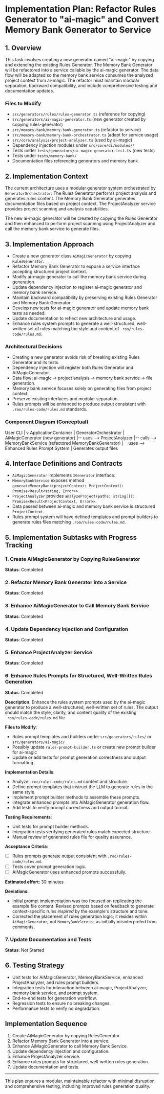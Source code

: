 # Implementation Plan: Refactor Rules Generator to "ai-magic" and Convert Memory Bank Generator to Service

## 1. Overview

This task involves creating a new generator named "ai-magic" by copying and extending the existing Rules Generator. The Memory Bank Generator will be refactored into a service callable by the ai-magic generator. The data flow will be adapted so the memory bank service consumes the analyzed project context from ai-magic. The refactor must maintain modular separation, backward compatibility, and include comprehensive testing and documentation updates.

### Files to Modify

- `src/generators/rules/rules-generator.ts` (reference for copying)
- `src/generators/ai-magic-generator.ts` (new generator created by copying rules-generator)
- `src/memory-bank/memory-bank-generator.ts` (refactor to service)
- `src/memory-bank/memory-bank-orchestrator.ts` (adapt for service usage)
- `src/core/analysis/project-analyzer.ts` (used by ai-magic)
- Dependency injection modules under `src/core/di/modules/*`
- Tests under `tests/generators/ai-magic-generator.test.ts` (new tests)
- Tests under `tests/memory-bank/`
- Documentation files referencing generators and memory bank

## 2. Implementation Context

The current architecture uses a modular generator system orchestrated by `GeneratorOrchestrator`. The Rules Generator performs project analysis and generates rules content. The Memory Bank Generator generates documentation files based on project context. The ProjectAnalyzer service provides project scanning and analysis capabilities.

The new ai-magic generator will be created by copying the Rules Generator and then enhanced to perform project scanning using ProjectAnalyzer and call the memory bank service to generate files.

## 3. Implementation Approach

- Create a new generator class `AiMagicGenerator` by copying `RulesGenerator`.
- Refactor Memory Bank Generator to expose a service interface accepting structured project context.
- Modify ai-magic generator to call the memory bank service during generation.
- Update dependency injection to register ai-magic generator and memory bank service.
- Maintain backward compatibility by preserving existing Rules Generator and Memory Bank Generator.
- Develop new tests for ai-magic generator and update memory bank tests as needed.
- Update documentation to reflect new architecture and usage.
- Enhance rules system prompts to generate a well-structured, well-written set of rules matching the style and content of `.roo/rules-code/rules.md`.

### Architectural Decisions

- Creating a new generator avoids risk of breaking existing Rules Generator and its tests.
- Dependency injection will register both Rules Generator and AiMagicGenerator.
- Data flow: ai-magic -> project analysis -> memory bank service -> file generation.
- Memory bank service focuses solely on generating files from project context.
- Preserve existing interfaces and modular separation.
- Rules prompts will be enhanced to produce output consistent with `.roo/rules-code/rules.md` standards.

### Component Diagram (Conceptual)

User CLI
|
v
ApplicationContainer
|
GeneratorOrchestrator
|
AiMagicGenerator (new generator)
|-- uses --> ProjectAnalyzer
|-- calls --> MemoryBankService (refactored MemoryBankGenerator)
|-- uses --> Enhanced Rules Prompt System
|
Generates output files

## 4. Interface Definitions and Contracts

- `AiMagicGenerator` implements `IGenerator` interface.
- `MemoryBankService` exposes method `generateMemoryBank(projectContext: ProjectContext): Promise<Result<string, Error>>`.
- `ProjectAnalyzer` provides `analyzeProject(paths: string[]): Promise<Result<ProjectContext, Error>>`.
- Data passed between ai-magic and memory bank service is structured `ProjectContext`.
- Rules prompt system will have defined templates and prompt builders to generate rules files matching `.roo/rules-code/rules.md`.

## 5. Implementation Subtasks with Progress Tracking

### 1. Create AiMagicGenerator by Copying RulesGenerator

**Status**: Completed

### 2. Refactor Memory Bank Generator into a Service

**Status**: Completed

### 3. Enhance AiMagicGenerator to Call Memory Bank Service

**Status**: Completed

### 4. Update Dependency Injection and Configuration

**Status**: Completed

### 5. Enhance ProjectAnalyzer Service

**Status**: Completed

### 6. Enhance Rules Prompts for Structured, Well-Written Rules Generation

**Status**: Completed

**Description**: Enhance the rules system prompts used by the ai-magic generator to produce a well-structured, well-written set of rules. The output should match the style, clarity, and content quality of the existing `.roo/rules-code/rules.md` file.

**Files to Modify**:

- Rules prompt templates and builders under `src/generators/rules/` or `src/generators/ai-magic/`
- Possibly update `rules-prompt-builder.ts` or create new prompt builder for ai-magic
- Update or add tests for prompt generation correctness and output formatting

**Implementation Details**:

- Analyze `.roo/rules-code/rules.md` content and structure.
- Define prompt templates that instruct the LLM to generate rules in the same style.
- Implement prompt builder methods to assemble these prompts.
- Integrate enhanced prompts into AiMagicGenerator generation flow.
- Add tests to verify prompt correctness and output format.

**Testing Requirements**:

- Unit tests for prompt builder methods.
- Integration tests verifying generated rules match expected structure.
- Manual review of generated rules file for quality assurance.

**Acceptance Criteria**:

- [ ] Rules prompts generate output consistent with `.roo/rules-code/rules.md`.
- [ ] Tests cover prompt generation logic.
- [ ] AiMagicGenerator uses enhanced prompts successfully.

**Estimated effort**: 30 minutes

**Deviations**:

- Initial prompt implementation was too focused on replicating the example file content. Revised prompts based on feedback to generate context-specific rules _inspired_ by the example's structure and tone.
- Corrected the placement of rules generation logic; it resides within `AiMagicGenerator`, not `MemoryBankService` as initially misinterpreted from comments.

### 7. Update Documentation and Tests

**Status**: Not Started

## 6. Testing Strategy

- Unit tests for AiMagicGenerator, MemoryBankService, enhanced ProjectAnalyzer, and rules prompt builders.
- Integration tests for interaction between ai-magic, ProjectAnalyzer, memory bank service, and prompt system.
- End-to-end tests for generation workflow.
- Regression tests to ensure no breaking changes.
- Performance tests to verify no degradation.

## Implementation Sequence

1. Create AiMagicGenerator by copying RulesGenerator.
2. Refactor Memory Bank Generator into a service.
3. Enhance AiMagicGenerator to call Memory Bank Service.
4. Update dependency injection and configuration.
5. Enhance ProjectAnalyzer service.
6. Enhance rules prompts for structured, well-written rules generation.
7. Update documentation and tests.

---

This plan ensures a modular, maintainable refactor with minimal disruption and comprehensive testing, including improved rules generation quality.
